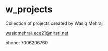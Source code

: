 # w_projects
Collection of projects created by Wasiq Mehraj



wasiqmehraj_ece21@nitsri.net



phone: 7006206760
